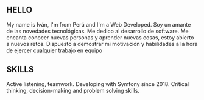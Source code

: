 ## HELLO

 My name is Iván, I'm from Perú and I'm a Web Developed.
 Soy un amante de las novedades tecnológicas. Me dedico al desarrollo de software.
Me encanta conocer nuevas personas y aprender nuevas cosas, estoy abierto a nuevos retos. Dispuesto a demostrar mi motivación y habilidades a la hora de ejercer cualquier trabajo en equipo

## SKILLS

Active listening, teamwork. 
Developing with Symfony since 2018.
Critical thinking, decision-making and problem solving skills.


